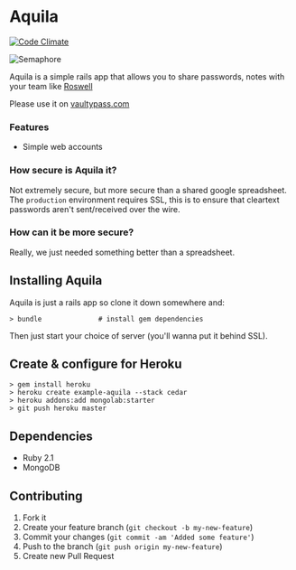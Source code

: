 # Aquila

[![Code Climate](https://codeclimate.com/github/joel/aquila.png)](https://codeclimate.com/github/joel/aquila)

![Semaphore](https://semaphoreapp.com/api/v1/projects/5c562530197d4298ebd093cd7a997d3a0864a65d/103878/shields_badge.png)

Aquila is a simple rails app that allows you to share passwords, notes with your team like [Roswell](https://github.com/blahed/roswell)

Please use it on [vaultypass.com](http://www.vaultypass.com/)

### Features

* Simple web accounts

### How secure is Aquila it?

Not extremely secure, but more secure than a shared google spreadsheet. The `production` environment requires SSL, this is to ensure that cleartext passwords aren't sent/received over the wire.

### How can it be more secure?

Really, we just needed something better than a spreadsheet.

## Installing Aquila

Aquila is just a rails app so clone it down somewhere and:

    > bundle              # install gem dependencies

Then just start your choice of server (you'll wanna put it behind SSL).

## Create & configure for Heroku

	> gem install heroku
	> heroku create example-aquila --stack cedar
	> heroku addons:add mongolab:starter
	> git push heroku master

## Dependencies

* Ruby 2.1
* MongoDB

## Contributing

1. Fork it
2. Create your feature branch (`git checkout -b my-new-feature`)
3. Commit your changes (`git commit -am 'Added some feature'`)
4. Push to the branch (`git push origin my-new-feature`)
5. Create new Pull Request